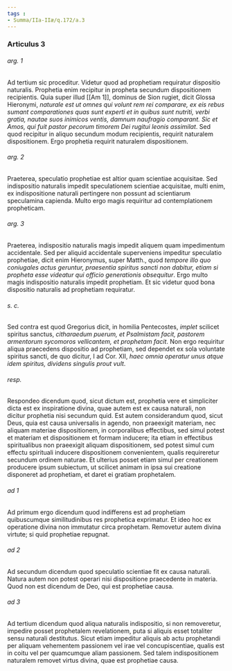 ```yaml
---
tags : 
- Summa/IIa-IIæ/q.172/a.3
---
```


### Articulus 3

###### arg. 1
Ad tertium sic proceditur. Videtur quod ad prophetiam requiratur dispositio naturalis. Prophetia enim recipitur in propheta secundum dispositionem recipientis. Quia super illud [[Am 1]], dominus de Sion rugiet, dicit Glossa Hieronymi, *naturale est ut omnes qui volunt rem rei comparare, ex eis rebus sumant comparationes quas sunt experti et in quibus sunt nutriti, verbi gratia, nautae suos inimicos ventis, damnum naufragio comparant. Sic et Amos, qui fuit pastor pecorum timorem Dei rugitui leonis assimilat*. Sed quod recipitur in aliquo secundum modum recipientis, requirit naturalem dispositionem. Ergo prophetia requirit naturalem dispositionem.

###### arg. 2
Praeterea, speculatio prophetiae est altior quam scientiae acquisitae. Sed indispositio naturalis impedit speculationem scientiae acquisitae, multi enim, ex indispositione naturali pertingere non possunt ad scientiarum speculamina capienda. Multo ergo magis requiritur ad contemplationem propheticam.

###### arg. 3
Praeterea, indispositio naturalis magis impedit aliquem quam impedimentum accidentale. Sed per aliquid accidentale superveniens impeditur speculatio prophetiae, dicit enim Hieronymus, super Matth., quod *tempore illo quo coniugales actus geruntur, praesentia spiritus sancti non dabitur, etiam si propheta esse videatur qui officio generationis obsequitur*. Ergo multo magis indispositio naturalis impedit prophetiam. Et sic videtur quod bona dispositio naturalis ad prophetiam requiratur.

###### s. c.
Sed contra est quod Gregorius dicit, in homilia Pentecostes, *implet* scilicet spiritus sanctus, *citharaedum puerum, et Psalmistam facit, pastorem armentorum sycomoros vellicantem, et prophetam facit*. Non ergo requiritur aliqua praecedens dispositio ad prophetiam, sed dependet ex sola voluntate spiritus sancti, de quo dicitur, I ad Cor. XII, *haec omnia operatur unus atque idem spiritus, dividens singulis prout vult*.

###### resp.
Respondeo dicendum quod, sicut dictum est, prophetia vere et simpliciter dicta est ex inspiratione divina, quae autem est ex causa naturali, non dicitur prophetia nisi secundum quid. Est autem considerandum quod, sicut Deus, quia est causa universalis in agendo, non praeexigit materiam, nec aliquam materiae dispositionem, in corporalibus effectibus, sed simul potest et materiam et dispositionem et formam inducere; ita etiam in effectibus spiritualibus non praeexigit aliquam dispositionem, sed potest simul cum effectu spirituali inducere dispositionem convenientem, qualis requireretur secundum ordinem naturae. Et ulterius posset etiam simul per creationem producere ipsum subiectum, ut scilicet animam in ipsa sui creatione disponeret ad prophetiam, et daret ei gratiam prophetalem.

###### ad 1
Ad primum ergo dicendum quod indifferens est ad prophetiam quibuscumque similitudinibus res prophetica exprimatur. Et ideo hoc ex operatione divina non immutatur circa prophetam. Removetur autem divina virtute; si quid prophetiae repugnat.

###### ad 2
Ad secundum dicendum quod speculatio scientiae fit ex causa naturali. Natura autem non potest operari nisi dispositione praecedente in materia. Quod non est dicendum de Deo, qui est prophetiae causa.

###### ad 3
Ad tertium dicendum quod aliqua naturalis indispositio, si non removeretur, impedire posset prophetalem revelationem, puta si aliquis esset totaliter sensu naturali destitutus. Sicut etiam impeditur aliquis ab actu prophetandi per aliquam vehementem passionem vel irae vel concupiscentiae, qualis est in coitu vel per quamcumque aliam passionem. Sed talem indispositionem naturalem removet virtus divina, quae est prophetiae causa.

